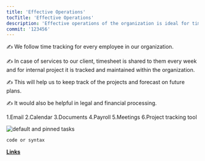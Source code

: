 ```yaml
---
title: 'Effective Operations'
tocTitle: 'Effective Operations'
description: 'Effective operations of the organization is ideal for timely delivery of the products that we do'
commit: '123456'
---
```


✍️ We follow time tracking for every employee in our organization.

✍️ In case of services to our client, timesheet is shared to them every week and for internal project it is tracked and maintained within the organization.

✍️ This will help us to keep track of the projects and forecast on future plans.

✍️ It would also be helpful in legal and financial processing.

1.Email
2.Calendar
3.Documents
4.Payroll
5.Meetings
6.Project tracking tool

<!-- ## Sub Heading

✍️Coming soon: Please watch this space for more updates from our team. Thanks for the patience! -->

![default and pinned tasks](/placeholders/banner.png)

```javascript
code or syntax
```

<div class="aside">
<a href=""><b>Links</b></a>
</div>
